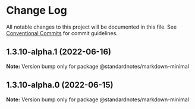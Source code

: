 # Change Log

All notable changes to this project will be documented in this file.
See [Conventional Commits](https://conventionalcommits.org) for commit guidelines.

## 1.3.10-alpha.1 (2022-06-16)

**Note:** Version bump only for package @standardnotes/markdown-minimal

## 1.3.10-alpha.0 (2022-06-15)

**Note:** Version bump only for package @standardnotes/markdown-minimal
